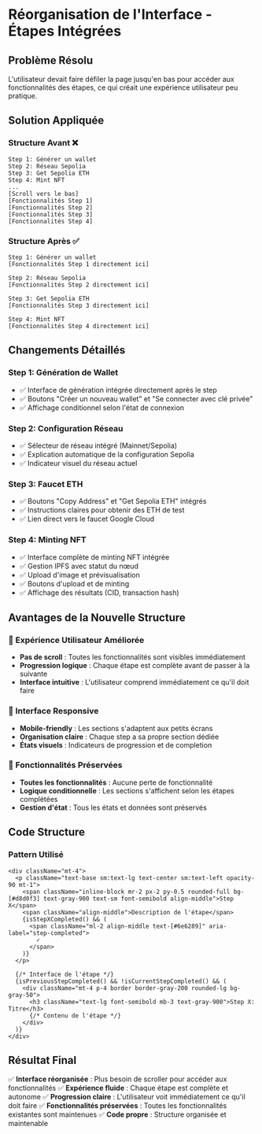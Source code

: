 # Réorganisation de l'Interface - Étapes Intégrées

## Problème Résolu
L'utilisateur devait faire défiler la page jusqu'en bas pour accéder aux fonctionnalités des étapes, ce qui créait une expérience utilisateur peu pratique.

## Solution Appliquée

### **Structure Avant** ❌
```
Step 1: Générer un wallet
Step 2: Réseau Sepolia
Step 3: Get Sepolia ETH
Step 4: Mint NFT
...
[Scroll vers le bas]
[Fonctionnalités Step 1]
[Fonctionnalités Step 2]
[Fonctionnalités Step 3]
[Fonctionnalités Step 4]
```

### **Structure Après** ✅
```
Step 1: Générer un wallet
[Fonctionnalités Step 1 directement ici]

Step 2: Réseau Sepolia
[Fonctionnalités Step 2 directement ici]

Step 3: Get Sepolia ETH
[Fonctionnalités Step 3 directement ici]

Step 4: Mint NFT
[Fonctionnalités Step 4 directement ici]
```

## Changements Détaillés

### **Step 1: Génération de Wallet**
- ✅ Interface de génération intégrée directement après le step
- ✅ Boutons "Créer un nouveau wallet" et "Se connecter avec clé privée"
- ✅ Affichage conditionnel selon l'état de connexion

### **Step 2: Configuration Réseau**
- ✅ Sélecteur de réseau intégré (Mainnet/Sepolia)
- ✅ Explication automatique de la configuration Sepolia
- ✅ Indicateur visuel du réseau actuel

### **Step 3: Faucet ETH**
- ✅ Boutons "Copy Address" et "Get Sepolia ETH" intégrés
- ✅ Instructions claires pour obtenir des ETH de test
- ✅ Lien direct vers le faucet Google Cloud

### **Step 4: Minting NFT**
- ✅ Interface complète de minting NFT intégrée
- ✅ Gestion IPFS avec statut du nœud
- ✅ Upload d'image et prévisualisation
- ✅ Boutons d'upload et de minting
- ✅ Affichage des résultats (CID, transaction hash)

## Avantages de la Nouvelle Structure

### **🎯 Expérience Utilisateur Améliorée**
- **Pas de scroll** : Toutes les fonctionnalités sont visibles immédiatement
- **Progression logique** : Chaque étape est complète avant de passer à la suivante
- **Interface intuitive** : L'utilisateur comprend immédiatement ce qu'il doit faire

### **📱 Interface Responsive**
- **Mobile-friendly** : Les sections s'adaptent aux petits écrans
- **Organisation claire** : Chaque step a sa propre section dédiée
- **États visuels** : Indicateurs de progression et de completion

### **🔧 Fonctionnalités Préservées**
- **Toutes les fonctionnalités** : Aucune perte de fonctionnalité
- **Logique conditionnelle** : Les sections s'affichent selon les étapes complétées
- **Gestion d'état** : Tous les états et données sont préservés

## Code Structure

### **Pattern Utilisé**
```tsx
<div className="mt-4">
  <p className="text-base sm:text-lg text-center sm:text-left opacity-90 mt-1">
    <span className="inline-block mr-2 px-2 py-0.5 rounded-full bg-[#d8d0f3] text-gray-900 text-sm font-semibold align-middle">Step X</span>
    <span className="align-middle">Description de l'étape</span>
    {isStepXCompleted() && (
      <span className="ml-2 align-middle text-[#6e6289]" aria-label="step-completed">
        ✓
      </span>
    )}
  </p>
  
  {/* Interface de l'étape */}
  {isPreviousStepCompleted() && !isCurrentStepCompleted() && (
    <div className="mt-4 p-4 border border-gray-200 rounded-lg bg-gray-50">
      <h3 className="text-lg font-semibold mb-3 text-gray-900">Step X: Titre</h3>
      {/* Contenu de l'étape */}
    </div>
  )}
</div>
```

## Résultat Final

✅ **Interface réorganisée** : Plus besoin de scroller pour accéder aux fonctionnalités
✅ **Expérience fluide** : Chaque étape est complète et autonome
✅ **Progression claire** : L'utilisateur voit immédiatement ce qu'il doit faire
✅ **Fonctionnalités préservées** : Toutes les fonctionnalités existantes sont maintenues
✅ **Code propre** : Structure organisée et maintenable
